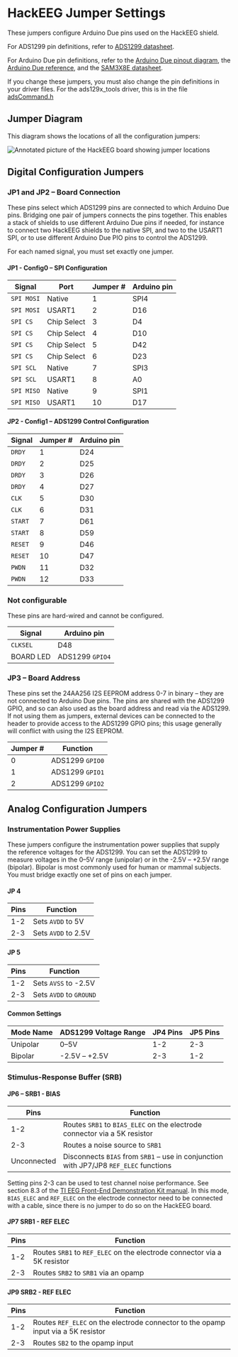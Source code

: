 # HackEEG Jumper Settings

These jumpers configure Arduino Due pins used on the HackEEG shield.

For ADS1299 pin definitions, refer to [ADS1299 datasheet](http://www.ti.com/lit/ds/symlink/ads1299.pdf).

For Arduino Due pin definitions, refer to the [Arduino Due pinout diagram](https://raw.githubusercontent.com/adamfeuer/hackeeg-shield/master/docs/arduino_due_pinout.png), the [Arduino Due reference](https://www.arduino.cc/en/Main/ArduinoBoardDue), and the [SAM3X8E datasheet](http://www.atmel.com/Images/Atmel-11057-32-bit-Cortex-M3-Microcontroller-SAM3X-SAM3A_Datasheet.pdf).

If you change these jumpers, you must also change the pin definitions in your driver files. For the ads129x_tools driver, this is in the file [adsCommand.h](https://github.com/adamfeuer/ADS129x-tools/blob/master/ads129x_driver/adsCommand.h)


## Jumper Diagram

This diagram shows the locations of all the configuration jumpers:

![Annotated picture of the HackEEG board showing jumper locations](https://raw.githubusercontent.com/adamfeuer/hackeeg-shield/master/docs/hackeeg-shield-top-annotated.jpg)


## Digital Configuration Jumpers


### JP1 and JP2 – Board Connection

These pins select which ADS1299 pins are connected to which Arduino Due pins. Bridging one pair of jumpers connects the pins together. This enables a stack of shields to use different Arduino Due pins if needed, for instance to connect two HackEEG shields to the native SPI, and two to the USART1 SPI, or to use different Arduino Due PIO pins to control the ADS1299.

For each named signal, you must set exactly one jumper.
    
#### JP1 - Config0 – SPI Configuration


| Signal		|Port				|Jumper #	| Arduino pin |
|------------	|---------------	|--------	|----------- |
| `SPI MOSI`	| Native			| 1			| SPI4       |
| `SPI MOSI`	| USART1			| 2			| D16        |
| `SPI CS`	| Chip Select		| 3			| D4         |
| `SPI CS`	| Chip Select		| 4			| D10        |
| `SPI CS`	| Chip Select		| 5			| D42        |
| `SPI CS`	| Chip Select		| 6			| D23        |
| `SPI SCL` 	| Native			| 7			| SPI3       |
| `SPI SCL` 	| USART1			| 8			| A0         |
| `SPI MISO` 	| Native			| 9			| SPI1       |
| `SPI MISO` 	| USART1			| 10		| D17        |

      
#### JP2 - Config1 – ADS1299 Control Configuration


| Signal		| Jumper #	| Arduino pin	|
|------------	|------------	|------------	|
| `DRDY`		| 1				| D24      	|
| `DRDY`		| 2				| D25      	|
| `DRDY`		| 3				| D26      	|
| `DRDY`		| 4				| D27      	|
| `CLK`		| 5				| D30      	|
| `CLK`		| 6				| D31      	|
| `START`		| 7				| D61      	|
| `START`		| 8				| D59      	|
| `RESET`		| 9				| D46      	|
| `RESET`		| 10			| D47      	|
| `PWDN`		| 11			| D32      	|
| `PWDN`		| 12			| D33      	|


### Not configurable

These pins are hard-wired and cannot be configured.

| Signal		|Arduino pin			|
|------------	|------------------	|
| `CLKSEL`	| D48					|
| BOARD LED	| ADS1299 `GPIO4`	|


### JP3 – Board Address 

These pins set the 24AA256 I2S EEPROM address 0-7 in binary – they are not connected to Arduino Due pins. The pins are shared with the ADS1299 GPIO, and so can also used as the board address and read via the ADS1299. If not using them as jumpers, external devices can be connected to the header to provide access to the ADS1299 GPIO pins; this usage generally will conflict with using the I2S EEPROM.

| Jumper #	|Function				|
|------------	|------------------	|
| 0  	 		| ADS1299 `GPIO0`	|
| 1   			| ADS1299 `GPIO1`	|
| 2   			| ADS1299 `GPIO2`	|


## Analog Configuration Jumpers

### Instrumentation Power Supplies

These jumpers configure the instrumentation power supplies that supply the reference voltages for the ADS1299. You can set the ADS1299 to measure voltages in the 0–5V range (unipolar) or in the -2.5V – +2.5V range (bipolar). Bipolar is most commonly used for human or mammal subjects. You must bridge exactly one set of pins on each jumper.

#### JP 4

| Pins			| Function				|
|------------	|----------------------	|
| 1-2			| Sets `AVDD` to 5V		|
| 2-3			| Sets `AVDD` to 2.5V	|
 
#### JP 5

| Pins			| Function					|
|------------	|-------------------------	|
| 1-2			| Sets `AVSS` to -2.5V		|
| 2-3			| Sets `AVDD` to `GROUND`	|


#### Common Settings

| Mode Name	| ADS1299 Voltage Range		| JP4 Pins| JP5 Pins |
|------------	|-------------------------	|---------|--------- |
| Unipolar	| 0–5V							| 1-2     | 2-3      |
| Bipolar		| -2.5V – +2.5V				| 2-3     | 1-2      |


### Stimulus-Response Buffer (SRB)


#### JP6 – SRB1 - BIAS

| Pins				| Function                                                                              |
|---------------	|-------------------------------------------------------------------------------------- |
| 1-2				| Routes `SRB1` to `BIAS_ELEC` on the electrode connector via a 5K resistor             |
| 2-3				| Routes a noise source to `SRB1`                                                       |
| Unconnected 	| Disconnects `BIAS` from `SRB1` – use in conjunction with JP7/JP8 `REF_ELEC` functions |

Setting pins 2-3 can be used to test channel noise performance. See section 8.3 of the [TI EEG Front-End Demonstration Kit manual](http://www.ti.com/lit/ug/slau443b/slau443b.pdf). In this mode, `BIAS_ELEC` and `REF_ELEC` on the electrode connector need to be connected with a cable, since there is no jumper to do so on the HackEEG board.


#### JP7 SRB1 - REF ELEC 

| Pins			| Function                                                             |
|------------	|--------------------------------------------------------------------- |
| 1-2			| Routes `SRB1` to `REF_ELEC` on the electrode connector via a 5K resistor |
| 2-3			| Routes `SRB2` to `SRB1` via an opamp                                     |

#### JP9 SRB2 - REF ELEC 

| Pins			| Function                                                                          |
|------------	|---------------------------------------------------------------------------------- |
| 1-2			| Routes `REF_ELEC` on the electrode connector to the opamp input via a 5K resistor |
| 2-3			| Routes `SB2` to the opamp input                                                   |

